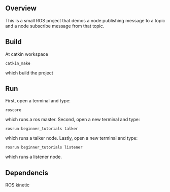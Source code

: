 

## Overview

This is a small ROS project that demos a node publishing message to a topic and a node subscribe message from that topic. 

## Build

At catkin workspace 
```
catkin_make 
```
which build the project

## Run
 
First, open a terminal and type: 
```
roscore
```
which runs a ros master. Second, open a new terminal and type:
```
rosrun beginner_tutorials talker
``` 
which runs a talker node. Lastly, open a new terminal and type:
```
rosrun beginner_tutorials listener
```
which runs a listener node. 


## Dependencis

ROS kinetic

